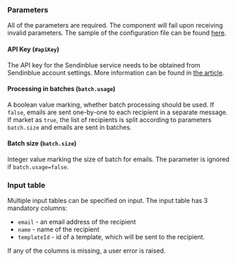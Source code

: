 ### Parameters

All of the parameters are required. The component will fail upon receiving invalid parameters. The sample of the configuration file can be found [here](https://bitbucket.org/kds_consulting_team/kds-team.app-sendinblue/src/master/component_config/sample-config/config.json).

#### API Key (`#apiKey`)

The API key for the Sendinblue service needs to be obtained from Sendinblue account settings. More information can be found in [the article](https://help.sendinblue.com/hc/en-us/articles/209467485-What-s-an-API-key-and-how-can-I-get-mine-).

#### Processing in batches (`batch.usage`)

A boolean value marking, whether batch processing should be used. If `false`, emails are sent one-by-one to each recipient in a separate message. If market as `true`, the list of recipients is split according to parameters `batch.size` and emails are sent in batches.

#### Batch size (`batch.size`)

Integer value marking the size of batch for emails. The parameter is ignored if `batch.usage=false`.

### Input table

Multiple input tables can be specified on input. The input table has 3 mandatory columns:

- `email` - an email address of the recipient
- `name` - name of the recipient
- `templateId` - id of a template, which will be sent to the recipient.

If any of the columns is missing, a user error is raised.